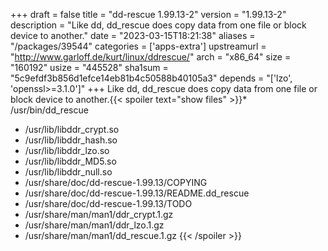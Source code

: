 +++
draft = false
title = "dd-rescue 1.99.13-2"
version = "1.99.13-2"
description = "Like dd, dd_rescue does copy data from one file or block device to another."
date = "2023-03-15T18:21:38"
aliases = "/packages/39544"
categories = ['apps-extra']
upstreamurl = "http://www.garloff.de/kurt/linux/ddrescue/"
arch = "x86_64"
size = "160192"
usize = "445528"
sha1sum = "5c9efdf3b856d1efce14eb81b4c50588b40105a3"
depends = "['lzo', 'openssl>=3.1.0']"
+++
Like dd, dd_rescue does copy data from one file or block device to another.{{< spoiler text="show files" >}}* /usr/bin/dd_rescue
* /usr/lib/libddr_crypt.so
* /usr/lib/libddr_hash.so
* /usr/lib/libddr_lzo.so
* /usr/lib/libddr_MD5.so
* /usr/lib/libddr_null.so
* /usr/share/doc/dd-rescue-1.99.13/COPYING
* /usr/share/doc/dd-rescue-1.99.13/README.dd_rescue
* /usr/share/doc/dd-rescue-1.99.13/TODO
* /usr/share/man/man1/ddr_crypt.1.gz
* /usr/share/man/man1/ddr_lzo.1.gz
* /usr/share/man/man1/dd_rescue.1.gz
{{< /spoiler >}}